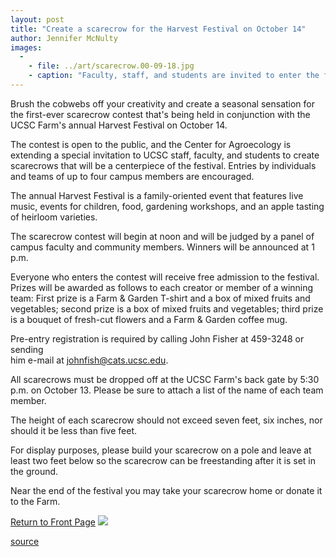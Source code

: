 ```yaml
---
layout: post
title: "Create a scarecrow for the Harvest Festival on October 14"
author: Jennifer McNulty
images:
  -
    - file: ../art/scarecrow.00-09-18.jpg
    - caption: "Faculty, staff, and students are invited to enter the first-ever Harvest Festival scarecrow contest"
---
```


Brush the cobwebs off your creativity and create a seasonal sensation for the first-ever scarecrow contest that's being held in conjunction with the UCSC Farm's annual Harvest Festival on October 14.

  
The contest is open to the public, and the Center for Agroecology is extending a special invitation to UCSC staff, faculty, and students to create scarecrows that will be a centerpiece of the festival. Entries by individuals and teams of up to four campus members are encouraged.

The annual Harvest Festival is a family-oriented event that features live music, events for children, food, gardening workshops, and an apple tasting of heirloom varieties.  
  
The scarecrow contest will begin at noon and will be judged by a panel of campus faculty and community members. Winners will be announced at 1 p.m.  
  
Everyone who enters the contest will receive free admission to the festival. Prizes will be awarded as follows to each creator or member of a winning team: First prize is a Farm & Garden T-shirt and a box of mixed fruits and vegetables; second prize is a box of mixed fruits and vegetables; third prize is a bouquet of fresh-cut flowers and a Farm & Garden coffee mug.   
  
Pre-entry registration is required by calling John Fisher at 459-3248 or sending  
him e-mail at [johnfish@cats.ucsc.edu][1].  
  
All scarecrows must be dropped off at the UCSC Farm's back gate by 5:30 p.m. on October 13\. Please be sure to attach a list of the name of each team member.  
  
The height of each scarecrow should not exceed seven feet, six inches, nor should it be less than five feet.  
  
For display purposes, please build your scarecrow on a pole and leave at least two feet below so the scarecrow can be freestanding after it is set in the ground.  
  
Near the end of the festival you may take your scarecrow home or donate it  
to the Farm.  
  
  
[Return to Front Page][2] ![ ][3]

[1]: mailto:johnfish@cats.ucsc.edu
[2]: ../../index.html
[3]: ../../images/trans.gif

[source](http://www1.ucsc.edu/currents/00-01/09-18/scare.html "Permalink to scare")
